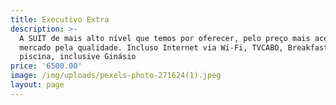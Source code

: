 ```yaml
---
title: Executivo Extra
description: >-
  A SUIT de mais alto nível que temos por oferecer, pelo preço mais acessível no
  mercado pela qualidade. Incluso Internet via Wi-Fi, TVCABO, Breakfast,
  piscina, inclusive Ginásio
price: '6500.00'
image: /img/uploads/pexels-photo-271624(1).jpeg
layout: page
---
```


